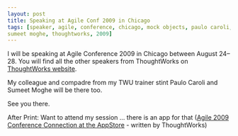 ```yaml
---
layout: post
title: Speaking at Agile Conf 2009 in Chicago
tags: [speaker, agile, conference, chicago, mock objects, paulo caroli,
sumeet moghe, thoughtworks, 2009]
---
```


I will be speaking at Agile Conference 2009 in Chicago between August 24–28. You will find all the other speakers from ThoughtWorks on <a href="http://connect.thoughtworks.com/agile2009/">ThoughtWorks website</a>.

My colleague and compadre from my TWU trainer stint Paulo Caroli and Sumeet Moghe will be there too.

See you there.

After Print: Want to attend my session … there is an app for that (<a href="http://itunes.apple.com/WebObjects/MZStore.woa/wa/viewSoftware?id=325405256&mt=8">Agile
2009 Conference Connection at the AppStore</a> - written by ThoughtWorks)
